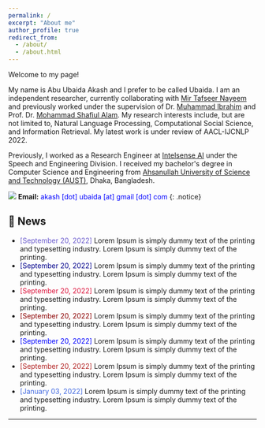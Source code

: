 ```yaml
---
permalink: /
excerpt: "About me"
author_profile: true
redirect_from: 
  - /about/
  - /about.html
---
```


Welcome to my page!

My name is Abu Ubaida Akash and I prefer to be called Ubaida. I am an independent researcher, currently collaborating with [Mir Tafseer Nayeem](https://scholar.google.com/citations?user=qoeylgEAAAAJ&hl=en "Research profile") and previously worked under the supervision of Dr. [Muhammad Ibrahim](https://du.ac.bd/faculty/faculty_details/CSE/4167 "Academic profile") and Prof. Dr. [Mohammad Shafiul Alam](https://scholar.google.com/citations?view_op=list_works&hl=en&hl=en&user=5ZXfn_cAAAAJ&sortby=pubdate "Research profile"). My research interests include, but are not limited to, Natural Language Processing, Computational Social Science, and Information Retrieval. My latest work is under review of AACL-IJCNLP 2022. 

Previously, I worked as a Research Engineer at [Intelsense AI](https://intelsense.ai/) under the Speech and Engineering Division. I received my bachelor's degree in Computer Science and Engineering from [Ahsanullah University of Science and Technology (AUST)](https://www.aust.edu/ "https://www.aust.edu/"), Dhaka, Bangladesh.

<img src="https://img.icons8.com/color/24/000000/circled-envelope.png"/> **Email:** <span style="color:Blue">akash [dot] ubaida [at] gmail [dot] com</span> 
{: .notice}


## 📢 News


* <span style="color:SlateBlue">[September 20, 2022]</span> Lorem Ipsum is simply dummy text of the printing and typesetting industry. Lorem Ipsum is simply dummy text of the printing.
* <span style="color:DarkBlue">[September 20, 2022]</span> Lorem Ipsum is simply dummy text of the printing and typesetting industry. Lorem Ipsum is simply dummy text of the printing.
* <span style="color:Crimson">[September 20, 2022]</span> Lorem Ipsum is simply dummy text of the printing and typesetting industry. Lorem Ipsum is simply dummy text of the printing.
* <span style="color:DarkRed">[September 20, 2022]</span> Lorem Ipsum is simply dummy text of the printing and typesetting industry. Lorem Ipsum is simply dummy text of the printing.
* <span style="color:Blue">[September 20, 2022]</span> Lorem Ipsum is simply dummy text of the printing and typesetting industry. Lorem Ipsum is simply dummy text of the printing.
* <span style="color:FireBrick">[September 20, 2022]</span> Lorem Ipsum is simply dummy text of the printing and typesetting industry. Lorem Ipsum is simply dummy text of the printing.
* <span style="color:RoyalBlue">[January 03, 2022]</span> Lorem Ipsum is simply dummy text of the printing and typesetting industry. Lorem Ipsum is simply dummy text of the printing.

---

<script type='text/javascript' id='clustrmaps' src='//cdn.clustrmaps.com/map_v2.js?cl=94b2d3&w=350&t=m&d=X4zwla3VvqasU-XJ7VSxuAHNSZMeubSgPKEAJMvahJU&co=1d4560&cmo=e8ae23&cmn=db2124&ct=ffffff'></script>
